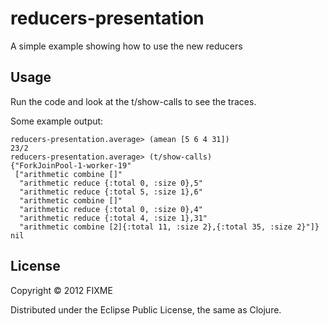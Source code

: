 # reducers-presentation

A simple example showing how to use the new reducers

## Usage

Run the code and look at the t/show-calls to see the traces.

Some example output:

    reducers-presentation.average> (amean [5 6 4 31])
    23/2
    reducers-presentation.average> (t/show-calls)
    {"ForkJoinPool-1-worker-19"
     ["arithmetic combine []"
      "arithmetic reduce {:total 0, :size 0},5"
      "arithmetic reduce {:total 5, :size 1},6"
      "arithmetic combine []"
      "arithmetic reduce {:total 0, :size 0},4"
      "arithmetic reduce {:total 4, :size 1},31"
      "arithmetic combine [2]{:total 11, :size 2},{:total 35, :size 2}"]}
    nil

## License

Copyright © 2012 FIXME

Distributed under the Eclipse Public License, the same as Clojure.
